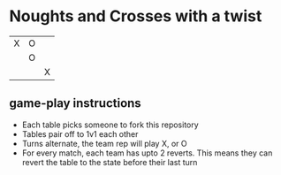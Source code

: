 # Noughts and Crosses with a twist

<table>
    <tr>
        <td>X</td>
        <td>O</td>
        <td></td>
    </tr>
    <tr>
        <td></td>
        <td>O</td>
        <td></td>
    </tr>
    <tr>
        <td></td>
        <td></td>
        <td>X</td>
    </tr>
</table>


## game-play instructions
- Each table picks someone to fork this repository
- Tables pair off to 1v1 each other
- Turns alternate, the team rep will play X, or O
- For every match, each team has upto 2 reverts. This means they can revert the table to the state before their last turn
